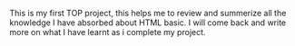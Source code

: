 This is my first TOP project, this helps me to review and summerize all the knowledge I have absorbed about HTML basic. 
I will come back and write more on what I have learnt as i complete my project.